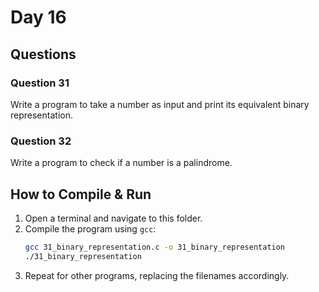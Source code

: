 # Day 16

## Questions

### Question 31
Write a program to take a number as input and print its equivalent binary representation.

### Question 32
Write a program to check if a number is a palindrome.

## How to Compile & Run

1. Open a terminal and navigate to this folder.
2. Compile the program using `gcc`:
   ```bash
   gcc 31_binary_representation.c -o 31_binary_representation
   ./31_binary_representation
   ```
3. Repeat for other programs, replacing the filenames accordingly.